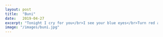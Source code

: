```yaml
---
layout: post
title:  "Buni"
date:   2019-04-27
excerpt: "Tonight I cry for you</br>I see your blue eyes</br>Turn red and moist..."
image: "/images/buni.jpg"
---
```

